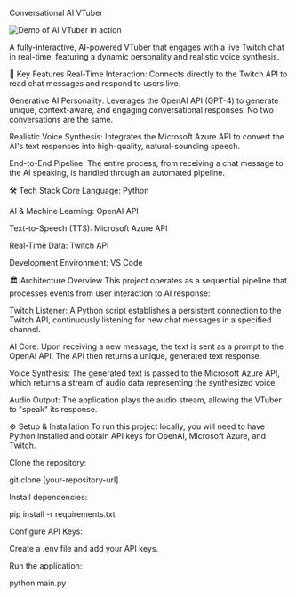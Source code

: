 Conversational AI VTuber

![Demo of AI VTuber in action](PASTE_YOUR_GIF_LINK_HERE)

A fully-interactive, AI-powered VTuber that engages with a live Twitch chat in real-time, featuring a dynamic personality and realistic voice synthesis.

🚀 Key Features
Real-Time Interaction: Connects directly to the Twitch API to read chat messages and respond to users live.

Generative AI Personality: Leverages the OpenAI API (GPT-4) to generate unique, context-aware, and engaging conversational responses. No two conversations are the same.

Realistic Voice Synthesis: Integrates the Microsoft Azure API to convert the AI's text responses into high-quality, natural-sounding speech.

End-to-End Pipeline: The entire process, from receiving a chat message to the AI speaking, is handled through an automated pipeline.

🛠️ Tech Stack
Core Language: Python

AI & Machine Learning: OpenAI API

Text-to-Speech (TTS): Microsoft Azure API

Real-Time Data: Twitch API

Development Environment: VS Code

🏛️ Architecture Overview
This project operates as a sequential pipeline that processes events from user interaction to AI response:

Twitch Listener: A Python script establishes a persistent connection to the Twitch API, continuously listening for new chat messages in a specified channel.

AI Core: Upon receiving a new message, the text is sent as a prompt to the OpenAI API. The API then returns a unique, generated text response.

Voice Synthesis: The generated text is passed to the Microsoft Azure API, which returns a stream of audio data representing the synthesized voice.

Audio Output: The application plays the audio stream, allowing the VTuber to "speak" its response.

⚙️ Setup & Installation
To run this project locally, you will need to have Python installed and obtain API keys for OpenAI, Microsoft Azure, and Twitch.

Clone the repository:

git clone [your-repository-url]

Install dependencies:

pip install -r requirements.txt

Configure API Keys:

Create a .env file and add your API keys.

Run the application:

python main.py
